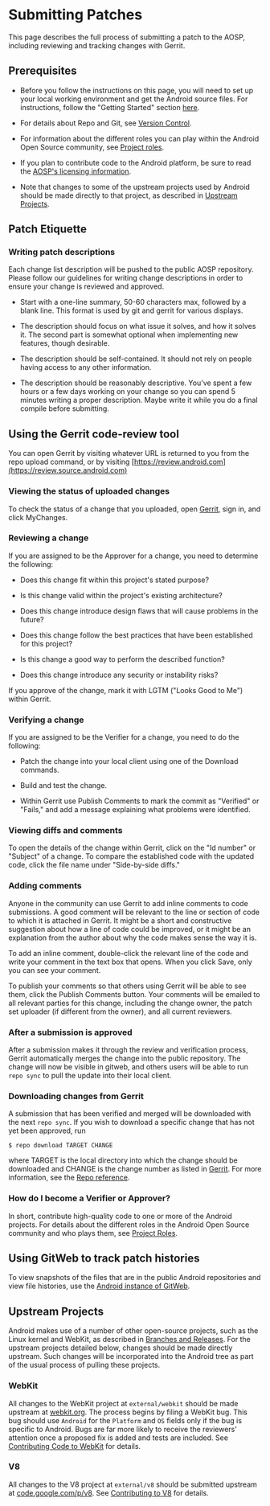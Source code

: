 # Submitting Patches #

This page describes the full process of submitting a patch to the AOSP, including reviewing and tracking changes with Gerrit.

## Prerequisites ##

- Before you follow the instructions on this page, you will need to set up your
local working environment and get the Android source files. For instructions,
follow the "Getting Started" section [here](downloading.html).

- For details about Repo and Git, see [Version Control](version-control.html).

- For information about the different roles you can play within the Android
Open Source community, see [Project roles](/source/roles.html).

- If you plan to contribute code to the Android platform, be sure to read
the [AOSP's licensing information](/source/licenses.html).

- Note that changes to some of the upstream projects used by Android should be
made directly to that project, as described in [Upstream Projects](#upstream-projects).

## Patch Etiquette ##

### Writing patch descriptions ###

Each change list description will be pushed to the public AOSP repository. Please follow our guidelines for writing change descriptions in order to ensure your change is reviewed and approved.

- Start with a one-line summary, 50-60 characters max, followed by a blank line. This format is used by git and gerrit for various displays.

- The description should focus on what issue it solves, and how it solves it. The second part is somewhat optional when implementing new features, though desirable.

- The description should be self-contained. It should not rely on people having access to any other information.

- The description should be reasonably descriptive. You've spent a few hours or a few days working on your change so you can spend 5 minutes writing a proper description. Maybe write it while you do a final compile before submitting.

## Using the Gerrit code-review tool ##

You can open Gerrit by visiting whatever URL is returned to you from the repo upload command, 
or by visiting [https://review.android.com](https://review.source.android.com)

### Viewing the status of uploaded changes ###

To check the status of a change that you uploaded, open [Gerrit](https://review.source.android.com/mine), 
sign in, and click MyChanges.

### Reviewing a change ###

If you are assigned to be the Approver for a change, you need to determine the following:

- Does this change fit within this project's stated purpose?

- Is this change valid within the project's existing architecture?

- Does this change introduce design flaws that will cause problems in the future?

- Does this change follow the best practices that have been established for this project?

- Is this change a good way to perform the described function?

- Does this change introduce any security or instability risks?

If you approve of the change, mark it with LGTM ("Looks Good to Me") within Gerrit.

### Verifying a change ###

If you are assigned to be the Verifier for a change, you need to do the following:

- Patch the change into your local client using one of the Download commands.

- Build and test the change.

- Within Gerrit use Publish Comments to mark the commit as "Verified" or "Fails," and add a message explaining what problems were identified.

### Viewing diffs and comments ###

To open the details of the change within Gerrit, click on the "Id number" or "Subject" of a change. To compare the established code with the updated code, click the file name under "Side-by-side diffs."

### Adding comments ###

Anyone in the community can use Gerrit to add inline comments to code submissions. A good comment will be relevant to the line or section of code to which it is attached in Gerrit. It might be a short and constructive suggestion about how a line of code could be improved, or it might be an explanation from the author about why the code makes sense the way it is.

To add an inline comment, double-click the relevant line of the code and write your comment in the text box that opens. When you click Save, only you can see your comment.

To publish your comments so that others using Gerrit will be able to see them, click the Publish Comments button. Your comments will be emailed to all relevant parties for this change, including the change owner, the patch set uploader (if different from the owner), and all current reviewers.

### After a submission is approved ###

After a submission makes it through the review and verification process, Gerrit automatically merges the change into the public repository. The change will now be visible in gitweb, and others users will be able to run `repo sync` to pull the update into their local client.

### Downloading changes from Gerrit ###

A submission that has been verified and merged will be downloaded with the next `repo sync`. If you wish to download a specific change that has not yet been approved, run

    $ repo download TARGET CHANGE

where TARGET is the local directory into which the change should be downloaded and CHANGE is the 
change number as listed in [Gerrit](https://review.source.android.com/). For more information, 
see the [Repo reference](/source/using-repo.html).

### How do I become a Verifier or Approver? ###

In short, contribute high-quality code to one or more of the Android projects.
For details about the different roles in the Android Open Source community and
who plays them, see [Project Roles](/source/roles.html).

## Using GitWeb to track patch histories ##

To view snapshots of the files that are in the public Android repositories and view file histories, use the [Android instance of GitWeb](http://android.git.kernel.org/).

<a name="upstream-projects"></a>

## Upstream Projects ##

Android makes use of a number of other open-source projects, such as the Linux kernel and WebKit, as described in
[Branches and Releases](/source/code-lines.html). For the upstream projects detailed below, changes should be made directly upstream. Such changes will be incorporated into the Android tree as part of the usual process of pulling these projects.

### WebKit ###

All changes to the WebKit project at `external/webkit` should be made
upstream at [webkit.org](http://www.webkit.org). The process begins by filing a WebKit bug. 
This bug should use `Android` for the `Platform` and `OS` 
fields only if the bug is specific to Android. Bugs are far more likely to receive the reviewers'
attention once a proposed fix is added and tests are included. See
[Contributing Code to WebKit](http://webkit.org/coding/contributing.html) for details.

### V8 ###

All changes to the V8 project at `external/v8` should be submitted upstream at
[code.google.com/p/v8](http://code.google.com/p/v8). See [Contributing to V8](http://code.google.com/p/v8/wiki/Contributing)
for details.


